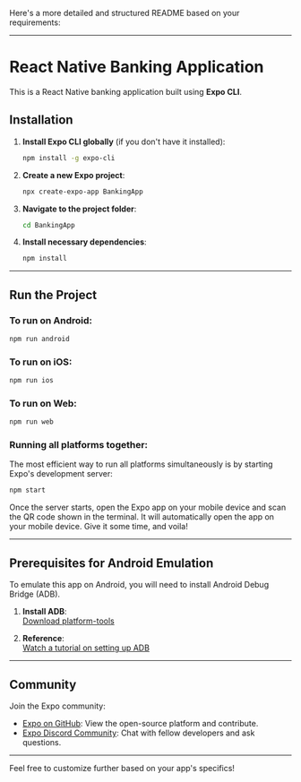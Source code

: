 Here's a more detailed and structured README based on your requirements:

---

# React Native Banking Application

This is a React Native banking application built using **Expo CLI**.

## Installation

1. **Install Expo CLI globally** (if you don't have it installed):

   ```bash
   npm install -g expo-cli
   ```

2. **Create a new Expo project**:

   ```bash
   npx create-expo-app BankingApp
   ```

3. **Navigate to the project folder**:

   ```bash
   cd BankingApp
   ```

4. **Install necessary dependencies**:

   ```bash
   npm install
   ```

---

## Run the Project

### **To run on Android:**

```bash
npm run android
```

### **To run on iOS:**

```bash
npm run ios
```

### **To run on Web:**

```bash
npm run web
```

### **Running all platforms together:**

The most efficient way to run all platforms simultaneously is by starting Expo's development server:

```bash
npm start
```

Once the server starts, open the Expo app on your mobile device and scan the QR code shown in the terminal. It will automatically open the app on your mobile device. Give it some time, and voila!

---

## Prerequisites for Android Emulation

To emulate this app on Android, you will need to install Android Debug Bridge (ADB).

1. **Install ADB**:  
   [Download platform-tools](https://developer.android.com/tools/releases/platform-tools)

2. **Reference**:  
   [Watch a tutorial on setting up ADB](https://www.youtube.com/watch?v=F_XI-w6xDkM)

---

## Community

Join the Expo community:

- [Expo on GitHub](https://github.com/expo/expo): View the open-source platform and contribute.
- [Expo Discord Community](https://chat.expo.dev): Chat with fellow developers and ask questions.

---

Feel free to customize further based on your app's specifics!
